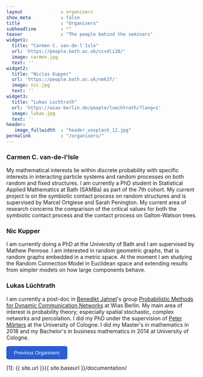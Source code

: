 ```yaml
---
layout              : organisers
show_meta           : false
title               : "Organisers"
subheadline         : ""
teaser              : "The people behind the seminars"
widget1:
  title: "Carmen C. van-de-l'Isle"
  url: 'https://people.bath.ac.uk/ccvdli20/'
  image: carmen.jpg
  text: ''
widget2:
  title: "Niclas Kupper"
  url: 'https://people.bath.ac.uk/nmk37/'
  image: nic.jpg
  text: ''
widget3:
  title: "Lukas Lüchtrath"
  url: 'https://wias-berlin.de/people/luechtrath/?lang=1'
  image: lukas.jpg
  text: ''
header:
   image_fullwidth  : "header_unsplash_12.jpg"
permalink           : "/organisers/"
---
```


### Carmen C. van-de-l'Isle
My mathematical interests lie within discrete probability with specific interests in interacting particle systems and random processes on both random and fixed structures. I am currently a PhD student in Statistical Applied Mathematics at Bath (SAMBa) as part of the 7th cohort. My current project is on the symbiotic contact process on random structures and is supervised by Marcel Ortgiese and Sarah Penington. My current area of research concerns the comparison of the critical values for both the symbiotic contact process and the contact process on Galton-Watson trees.


### Nic Kupper
I am currently doing a PhD at the University of Bath and I am supervised by Mathew Penrose. I am interested in random geometric graphs, that is random graphs embedded in a metric space. At the moment I am studying the Random Connection Model in Euclidean space and extending results from simpler models on how large components behave.

### Lukas Lüchtrath
I am currently a post-doc in [Benedikt Jahnel](https://www.wias-berlin.de/people/jahnel/)'s group [Probabilistic Methods for Dynamic Communication Networks](https://www.wias-berlin.de/research/lgs/lg6/index.jsp?lang=1) at Wias Berlin. My main area of interest is probability theory; especially spatial stochastic, complex networks and percolation. I did my PhD under the supervision of [Peter Mörters](http://www.mi.uni-koeln.de/~moerters/) at the University of Cologne. I did my Master's in mathematics in 2018 and my Bachelor's in business mathematics in 2014 at University of Cologne.


<button onclick="window.location.href='https://pg-prob-sem.github.io/previousorganisers/'" style="background-color: #2b5dd3; color: #fff; padding: 10px 20px; border: none; border-radius: 5px;">Previous Organisers</button>



 [1]: {{ site.url }}{{ site.baseurl }}/documentation/
